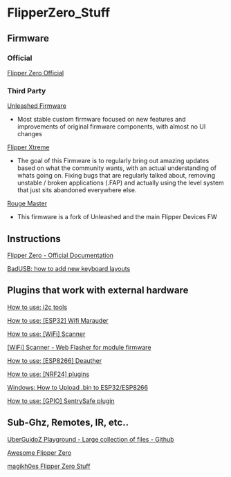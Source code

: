 # FlipperZero_Stuff

## Firmware

### Official
[Flipper Zero Official](https://github.com/flipperdevices/flipperzero-firmware)

### Third Party
[Unleashed Firmware](https://github.com/DarkFlippers/unleashed-firmware)
- Most stable custom firmware focused on new features and improvements of original firmware components, with almost no UI changes

[Flipper Xtreme](https://github.com/ClaraCrazy/Flipper-Xtreme)
- The goal of this Firmware is to regularly bring out amazing updates based on what the community wants, with an actual understanding of whats going on. Fixing bugs that are regularly talked about, removing unstable / broken applications (.FAP) and actually using the level system that just sits abandoned everywhere else.

[Rouge Master](https://github.com/RogueMaster/flipperzero-firmware-wPlugins)
 - This firmware is a fork of Unleashed and the main Flipper Devices FW
 
## Instructions
[Flipper Zero - Official Documentation](https://docs.flipperzero.one/)

[BadUSB: how to add new keyboard layouts](https://github.com/dummy-decoy/flipperzero_badusb_kl)

## Plugins that work with external hardware

[How to use: i2c tools](https://github.com/DarkFlippers/unleashed-firmware/blob/dev/applications/external/flipper_i2ctools/README.md)

[How to use: [ESP32] Wifi Marauder](https://github.com/UberGuidoZ/Flipper/tree/main/Wifi_DevBoard)

[How to use: [WiFi] Scanner](https://github.com/SequoiaSan/FlipperZero-WiFi-Scanner_Module#readme)

[[WiFi] Scanner - Web Flasher for module firmware](https://sequoiasan.github.io/FlipperZero-WiFi-Scanner_Module/)

[How to use: [ESP8266] Deauther](https://github.com/SequoiaSan/FlipperZero-Wifi-ESP8266-Deauther-Module#readme)

[How to use: [NRF24] plugins](https://github.com/DarkFlippers/unleashed-firmware/blob/dev/documentation/NRF24.md)

[Windows: How to Upload .bin to ESP32/ESP8266](https://github.com/SequoiaSan/Guide-How-To-Upload-bin-to-ESP8266-ESP32)

[How to use: [GPIO] SentrySafe plugin](https://github.com/DarkFlippers/unleashed-firmware/blob/dev/documentation/SentrySafe.md)
[]()
[]()
[]()
[]()


## Sub-Ghz, Remotes, IR, etc..

[UberGuidoZ Playground - Large collection of files - Github](https://github.com/UberGuidoZ/Flipper)

[Awesome Flipper Zero](https://github.com/djsime1/awesome-flipperzero)

[magikh0es Flipper Zero Stuff](https://github.com/magikh0e/FlipperZero_Stuff/)

[]()
[]()
[]()
[]()
[]()

